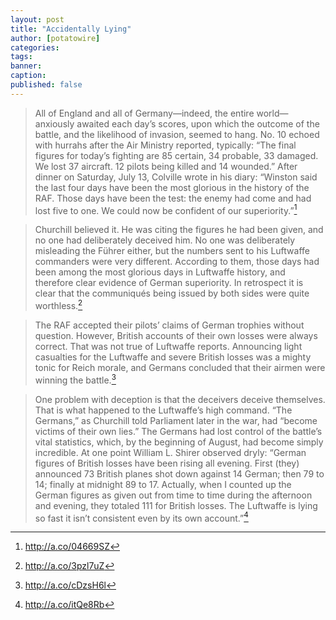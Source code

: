 ```yaml
---
layout: post
title: "Accidentally Lying"
author: [potatowire]
categories: 
tags: 
banner: 
caption: 
published: false
---
```


> All of England and all of Germany—indeed, the entire world—anxiously awaited each day’s scores, upon which the outcome of the battle, and the likelihood of invasion, seemed to hang. No. 10 echoed with hurrahs after the Air Ministry reported, typically: “The final figures for today’s fighting are 85 certain, 34 probable, 33 damaged. We lost 37 aircraft. 12 pilots being killed and 14 wounded.” After dinner on Saturday, July 13, Colville wrote in his diary: “Winston said the last four days have been the most glorious in the history of the RAF. Those days have been the test: the enemy had come and had lost five to one. We could now be confident of our superiority.”[^1]

> Churchill believed it. He was citing the figures he had been given, and no one had deliberately deceived him. No one was deliberately misleading the Führer either, but the numbers sent to his Luftwaffe commanders were very different. According to them, those days had been among the most glorious days in Luftwaffe history, and therefore clear evidence of German superiority. In retrospect it is clear that the communiqués being issued by both sides were quite worthless.[^2]

> The RAF accepted their pilots’ claims of German trophies without question. However, British accounts of their own losses were always correct. That was not true of Luftwaffe reports. Announcing light casualties for the Luftwaffe and severe British losses was a mighty tonic for Reich morale, and Germans concluded that their airmen were winning the battle.[^3]

> One problem with deception is that the deceivers deceive themselves. That is what happened to the Luftwaffe’s high command. “The Germans,” as Churchill told Parliament later in the war, had “become victims of their own lies.” The Germans had lost control of the battle’s vital statistics, which, by the beginning of August, had become simply incredible. At one point William L. Shirer observed dryly: “German figures of British losses have been rising all evening. First (they) announced 73 British planes shot down against 14 German; then 79 to 14; finally at midnight 89 to 17. Actually, when I counted up the German figures as given out from time to time during the afternoon and evening, they totaled 111 for British losses. The Luftwaffe is lying so fast it isn’t consistent even by its own account.”[^4]

[^1]:	http://a.co/04669SZ

[^2]:	http://a.co/3pzl7uZ

[^3]:	http://a.co/cDzsH6l

[^4]:	http://a.co/itQe8Rb